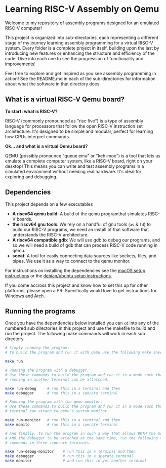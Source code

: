 # Learning RISC-V Assembly on Qemu
Welcome to my repository of assembly programs designed for an emulated RISC-V computer!

This project is organized into sub-directories, each representing a different stage of my journey learning assembly programming for a virtual RISC-V system. Every folder is a complete project in itself, building upon the last by introducing new features or enhancing the structure and efficiency of the code. Dive into each one to see the progression of functionality and improvements!

Feel free to explore and get inspired as you see assembly programming in action!
See the README.md in each of the sub-directories for information about what the software in that directory does.

## What is a virtual RISC-V Qemu board? 
**To start: what is RISC-V?**

RISC-V (commonly pronounced as "risc five") is a type of assembly language for processors that follow the open RISC-V instruction set architecture. It's designed to be simple and modular, perfect for learning how CPUs interpret commands.

**Ok... and what is a virtual Qemu board?**

QEMU (possibly pronounce "queue emu" or "keh-moo") is a tool that lets us emulate a complete computer system, like a RISC-V board, right on your desktop! This means you can write and test assembly programs in a simulated environment without needing real hardware. It's ideal for exploring and debugging.

## Dependencies
This project depends on a few executables
- **A riscv64 qemu build**: A build of the qemu programthat simulates RISC-V boards.
- **the riscv64 gnu tools**: We rely on a handful of gnu tools (`as` & `ld`) to build our RISC-V programs, we need an install of that software that understands the RISC-V architecture.
- **A riscv64 compatible gdb**: We will use gdb to debug our programs, and so we will need a build of gdb that can process RISC-V code running in qemu.
- **socat**: A tool for easily connecting data sources like sockets, files, and pipes. We use it as a way to connect to the qemu monitor.

For instructions on installing the dependencies see the [macOS setup instructions](MAC-OS-SETUP.md) or the [debian/ubuntu setup instructions](DEBIAN-UBUNTU-SETUP.md). 

If you come accross this project and know how to set this up for other platforms, please open a PR! Specifically would love to get instructions for Windows and Arch.

## Running the programs
Once you have the dependencies below installed you can `cd` into any of the numbered sub directories in this project and use the makefile to build and run the project. The following make commands will work in each sub directory

```bash
# Simply running the program:
# to build the program and run it with qemu use the following make invocation

make run

# Running the program with a debugger:
# Use these commands to build the program and run it in a mode such that a debugger
# running in another terminal can be attatched.

make run-debug     # run this in a terminal and then
make debugger      # run this in a sperate terminal

# Running the program with the qemu monitor:
# Use these commands to build the program and run it in a mode such that another
# terminal can attach to qemu's system monitor.

make run-monitor   # run this in a terminal and then
make monito        # run this in a sperate terminal

# And finally, to run the program in such a way that allows BOTH the monitor
# AND the debugger to be attached at the same time, run the following three
# commands in three seperate terminals.

make run-debug-monitor    # run this in a terminal and then
make debugger             # run this in a sperate terminal
make monitor              # and run this in yet another terminal
```